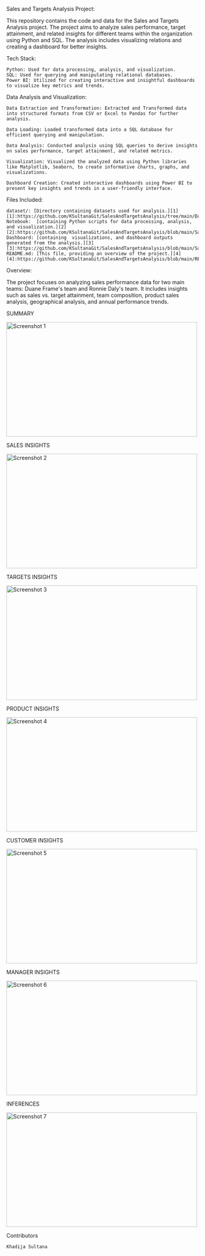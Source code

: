 Sales and Targets Analysis Project:

This repository contains the code and data for the Sales and Targets Analysis project. The project aims to analyze sales performance, target attainment, and related insights for different teams within the organization using Python and SQL. The analysis includes visualizing relations and creating a dashboard for better insights.

Tech Stack:

    Python: Used for data processing, analysis, and visualization.
    SQL: Used for querying and manipulating relational databases.
    Power BI: Utilized for creating interactive and insightful dashboards to visualize key metrics and trends.

Data Analysis and Visualization:

    Data Extraction and Transformation: Extracted and Transformed data into structured formats from CSV or Excel to Pandas for further analysis.

    Data Loading: Loaded transformed data into a SQL database for efficient querying and manipulation.

    Data Analysis: Conducted analysis using SQL queries to derive insights on sales performance, target attainment, and related metrics.

    Visualization: Visualized the analyzed data using Python libraries like Matplotlib, Seaborn, to create informative charts, graphs, and visualizations.

    Dashboard Creation: Created interactive dashboards using Power BI to present key insights and trends in a user-friendly interface.

Files Included:

    dataset/: [Directory containing datasets used for analysis.][1]
    [1]:https://github.com/KSultanaGit/SalesAndTargetsAnalysis/tree/main/Datasets
    Notebook:  [containing Python scripts for data processing, analysis, and visualization.][2]
    [2]:https://github.com/KSultanaGit/SalesAndTargetsAnalysis/blob/main/Sales_Analysis_EDA.ipynb
    Dashboard: [containing  visualizations, and dashboard outputs generated from the analysis.][3]
    [3]:https://github.com/KSultanaGit/SalesAndTargetsAnalysis/blob/main/Sales_Analysis_Dashboard.pbix
    README.md: [This file, providing an overview of the project.][4]
    [4]:https://github.com/KSultanaGit/SalesAndTargetsAnalysis/blob/main/README.md
    
Overview:

The project focuses on analyzing sales performance data for two main teams: Duane Frame's team and Ronnie Daly's team. It includes insights such as sales vs. target attainment, team composition, product sales analysis, geographical analysis, and annual performance trends.

SUMMARY 

<img src="https://github.com/KSultanaGit/SalesAndTargetsAnalysis/blob/main/screenshots/1.png" alt="Screenshot 1" width="500" height="300" align="center">

SALES INSIGHTS

<img src="https://github.com/KSultanaGit/SalesAndTargetsAnalysis/blob/8fa1ecf87b0b3cce45782bcdf0594b0b4bc19ecb/screenshots/2.png" alt="Screenshot 2" width="500" height="300" align="center">

TARGETS INSIGHTS

<img src="https://github.com/KSultanaGit/SalesAndTargetsAnalysis/blob/8fa1ecf87b0b3cce45782bcdf0594b0b4bc19ecb/screenshots/3.png" alt="Screenshot 3" width="500" height="300" align="center">

PRODUCT INSIGHTS

<img src="https://github.com/KSultanaGit/SalesAndTargetsAnalysis/blob/8fa1ecf87b0b3cce45782bcdf0594b0b4bc19ecb/screenshots/4.png" alt="Screenshot 4" width="500" height="300" align="center">

CUSTOMER INSIGHTS

<img src="https://github.com/KSultanaGit/SalesAndTargetsAnalysis/blob/8fa1ecf87b0b3cce45782bcdf0594b0b4bc19ecb/screenshots/5.png" alt="Screenshot 5" width="500" height="300" align="center">

MANAGER INSIGHTS

<img src="https://github.com/KSultanaGit/SalesAndTargetsAnalysis/blob/8fa1ecf87b0b3cce45782bcdf0594b0b4bc19ecb/screenshots/6.png" alt="Screenshot 6" width="500" height="300" align="center">

INFERENCES

<img src="https://github.com/KSultanaGit/SalesAndTargetsAnalysis/blob/8fa1ecf87b0b3cce45782bcdf0594b0b4bc19ecb/screenshots/7.png" alt="Screenshot 7" width="500" height="300" align="center">

Contributors

    Khadija Sultana
